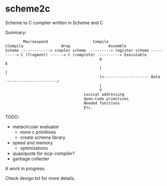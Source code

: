 # scheme2c
Scheme to C compiler written in Scheme and C

Summary:
```
        Macroexpand                    Compile                    CCompile                 Wrap                 Assemble
Scheme -------------> simpler scheme  ---------> register scheme ----------> C (fragment) ------> C (complete) ----------> Executable
                                          A                                                  A
                                          |                                                  |
                                          |<-------------------- Data -----------------------/
                                          |
                                          V
                                   Lexical addressing
                                   Open-Code primitives
                                   Needed functions
                                   Etc.
```
TODO:
- metacircular evaluator
  - more c primitives
  - create scheme library
- speed and memory
  - optimizations
- quasiquote for sicp-compiler?
- garbage collecter


A work in progress.

Check design.txt for more details.
